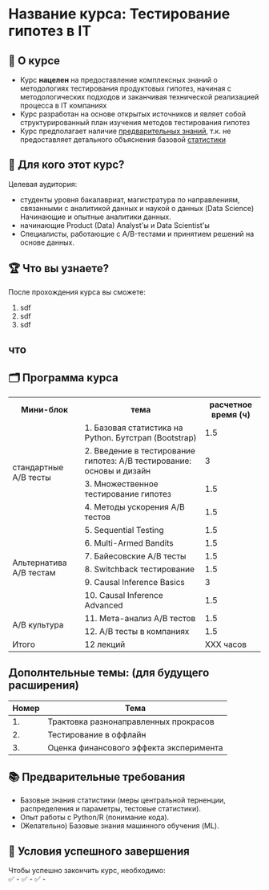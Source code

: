 # Название курса: Тестирование гипотез в IT

## 📌 О курсе

- Курс **нацелен** на предоставление комплексных знаний о методологиях тестирования продуктовых гипотез, начиная с
методологических подходов и заканчивая технической реализацией процесса в IT компаниях
- Курс разработан на основе открытых источников и являет собой структурированный план изучения методов тестирования гипотез
- Курс предполагает наличие [предварительных знаний](#📚-предварительные-требования), т.к. не предоставляет детального объяснения базовой [статистики](#что)


## 🎯 Для кого этот курс?
Целевая аудитория:  
- студенты уровня бакалавриат, магистратура по направлениям, связанными с аналитикой данных и наукой о данных (Data Science) Начинающие и опытные аналитики данных.  
- начинающие Product (Data) Analyst'ы и Data Scientist'ы
- Специалисты, работающие с A/B-тестами и принятием решений на основе данных.  

## 🏆 Что вы узнаете?
После прохождения курса вы сможете:  
1. sdf
2. sdf
3. sdf

## что

## 🗂️ Программа курса

<table>
  <tr>
    <th>Мини-блок</th>
    <th>тема</th>
    <th>расчетное время (ч)</th>
  </tr>
  <tr>
    <td rowspan="4">стандартные A/B тесты</td>
    <td>1. Базовая статистика на Python. Бутстрап (Bootstrap)</td>
    <td> 1.5 </td>
  </tr>
  <tr>
    <td>2. Введение в тестирование гипотез: A/B тестирование: основы и дизайн</td>
    <td> 3 </td>
  </tr>
  <tr>
    <td>3. Множественное тестирование гипотез</td>
    <td> 1.5 </td>
  </tr>
  <tr>
    <td>4. Методы ускорения A/B тестов</td>
    <td> 1.5 </td>
  </tr>

  <tr>
    <td rowspan="6">Альтернатива A/B тестам</td>
    <td>5. Sequential Testing</td>
    <td> 1.5 </td>
  </tr>
  <tr>
    <td>6. Multi-Armed Bandits</td>
    <td> 1.5 </td>
  </tr>
  <tr>
    <td>7. Байесовские A/B тесты</td>
    <td> 1.5 </td>
  </tr>
  <tr>
    <td>8. Switchback тестирование</td>
    <td> 1.5 </td>
  </tr>
  <tr>
    <td>9. Causal Inference Basics</td>
    <td> 3 </td>
  </tr>
  <tr>
    <td>10. Causal Inference Advanced</td>
    <td> 1.5 </td>
  </tr>

  <tr>
    <td rowspan="2">A/B культура</td>
    <td>11. Мета-анализ A/B тестов</td>
    <td> 1.5 </td>
  </tr>
  <tr>
    <td>12. A/B тесты в компаниях</td>
    <td> 1.5 </td>
  </tr>

  <tr>
    <td rowspan="1">Итого</td>
    <td> 12 лекций </td>
    <td> XXX часов  </td>
  </tr>

</table>

</body>
</html>

## Дополнтельные темы: (для будущего расширения)

| Номер | Тема |
| ---   | ---  |
| 1.    | Трактовка разнонаправленных прокрасов |
| 2.    | Тестирование в оффлайн |
| 3.    | Оценка финансового эффекта эксперимента |

## 📚 Предварительные требования
- Базовые знания статистики (меры центральной терненции, распределения и параметры, тестовые статистики).  
- Опыт работы с Python/R (понимание кода).
- (Желательно) Базовые знания машинного обучения (ML).
     
## 📝 Условия успешного завершения
Чтобы успешно закончить курс, необходимо:  
✅ -
✅ -
✅ -
